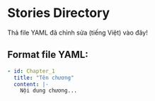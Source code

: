 # Stories Directory

Thả file YAML đã chỉnh sửa (tiếng Việt) vào đây!

## Format file YAML:

```yaml
- id: Chapter_1
  title: "Tên chương"
  content: |-
    Nội dung chương...
```
